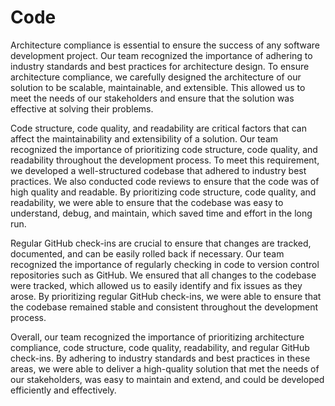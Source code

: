 # Code

Architecture compliance is essential to ensure the success of any software development project. Our team recognized the importance of adhering to industry standards and best practices for architecture design. To ensure architecture compliance, we carefully designed the architecture of our solution to be scalable, maintainable, and extensible. This allowed us to meet the needs of our stakeholders and ensure that the solution was effective at solving their problems.

Code structure, code quality, and readability are critical factors that can affect the maintainability and extensibility of a solution. Our team recognized the importance of prioritizing code structure, code quality, and readability throughout the development process. To meet this requirement, we developed a well-structured codebase that adhered to industry best practices. We also conducted code reviews to ensure that the code was of high quality and readable. By prioritizing code structure, code quality, and readability, we were able to ensure that the codebase was easy to understand, debug, and maintain, which saved time and effort in the long run.

Regular GitHub check-ins are crucial to ensure that changes are tracked, documented, and can be easily rolled back if necessary. Our team recognized the importance of regularly checking in code to version control repositories such as GitHub. We ensured that all changes to the codebase were tracked, which allowed us to easily identify and fix issues as they arose. By prioritizing regular GitHub check-ins, we were able to ensure that the codebase remained stable and consistent throughout the development process.

Overall, our team recognized the importance of prioritizing architecture compliance, code structure, code quality, readability, and regular GitHub check-ins. By adhering to industry standards and best practices in these areas, we were able to deliver a high-quality solution that met the needs of our stakeholders, was easy to maintain and extend, and could be developed efficiently and effectively.

